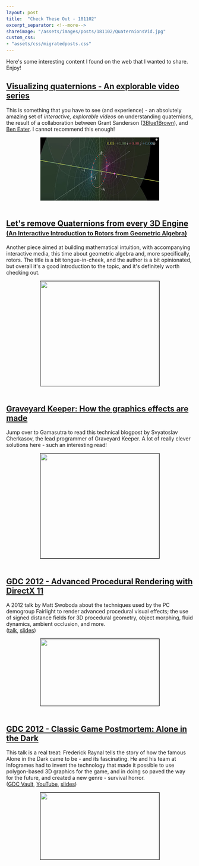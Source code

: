 ```yaml
---
layout: post
title:  "Check These Out - 181102"
excerpt_separator: <!--more-->
shareimage: "/assets/images/posts/181102/QuaternionsVid.jpg"
custom_css: 
- "assets/css/migratedposts.css"
---
```

<div class="migrated">
<p>Here's some interesting content I found on the web that I wanted to share. Enjoy!</p>

<h2><a href="https://eater.net/quaternions/">Visualizing quaternions - An explorable video series</a></h2>

<p>This is something that you have to see (and experience) - an absolutely amazing set of <em>interactive, explorable videos</em> on understanding quaternions, the result of a collaboration between Grant Sanderson (<a href="https://www.youtube.com/channel/UCYO_jab_esuFRV4b17AJtAw/featured">3Blue1Brown</a>), and <a href="https://eater.net/">Ben Eater</a>. I cannot recommend this enough!</p>


<div class="separator" style="clear: both; text-align: center;"><a href="https://eater.net/quaternions/" imageanchor="1" style="margin-left: 1em; margin-right: 1em;"><img border="0" src="/assets/images/posts/181102/QuaternionsVid.jpg" width="320" height="170" data-original-width="1276" data-original-height="676" /></a></div>  
<br/>
<!--more-->

<h2><a href="http://marctenbosch.com/quaternions/"><span style="margin-bottom: 2px">Let's remove Quaternions from every 3D Engine</span><br/>
<span style="font-size:16px;margin-top:0;">(An Interactive Introduction to Rotors from Geometric Algebra)</span></a></h2>
<p>Another piece aimed at building mathematical intuition, with accompanying interactive media, this time about geometric algebra and, more specifically, rotors. The title is a bit tongue-in-cheek, and the author is a bit opinionated, but overall it's a good introduction to the topic, and it's definitely worth checking out.</p>

<div class="separator" style="clear: both; text-align: center;"><a href="http://marctenbosch.com/quaternions/" imageanchor="1" style="margin-left: 1em; margin-right: 1em;"><img style="border: solid 1px black;" border="0" src="https://lh3.googleusercontent.com/802wgOdIg4PO_Jo__dBwrB_okKTlDXj9UFFVkhJINIAcr3HNa_gQYqK97amu0RVtnIvMorkXnGiHqe4rZ3e2V2vi4U-lgQ23SNo_XFmq=w697-h477-no" width="320" height="282" data-original-width="670" data-original-height="591" /></a></div>
<br/>

<h2><a href="http://www.gamasutra.com/blogs/SvyatoslavCherkasov/20181023/329151/Graveyard_Keeper_How_the_graphics_effects_are_made.php">Graveyard Keeper: How the graphics effects are made</a></h2>
<p>Jump over to Gamasutra to read this technical blogpost by Svyatoslav Cherkasov, the lead programmer of Graveyard Keeper. A lot of really clever solutions here - such an interesting read!</p>

<div class="separator" style="clear: both; text-align: center;"><a href="http://www.gamasutra.com/blogs/SvyatoslavCherkasov/20181023/329151/Graveyard_Keeper_How_the_graphics_effects_are_made.php" imageanchor="1" style="margin-left: 1em; margin-right: 1em;"><img style="border: solid 1px black;" border="0" src="https://hsto.org/webt/wb/qc/nc/wbqcnc2xkeiepxqphi3iphwnoo0.gif" width="320" height="282" data-original-width="670" data-original-height="591" /></a></div>
<br/>

<h2><a href="https://www.gdcvault.com/play/1015726/Advanced-Procedural-Rendering-with-DirectX">GDC 2012 - Advanced Procedural Rendering with DirectX 11</a></h2>

<p>A 2012 talk by Matt Swoboda about the techniques used by the PC demogroup Fairlight to render advanced procedural visual effects; the use of signed distance fields for 3D procedural geometry, object morphing, fluid dynamics, ambient occlusion, and more. <br/>
(<a href="https://www.gdcvault.com/play/1015726/Advanced-Procedural-Rendering-with-DirectX">talk</a>, <a href="https://www.gdcvault.com/play/1015455/Advanced-Procedural-Rendering-with-DirectX">slides</a>)</p>

<div class="separator" style="clear: both; text-align: center;"><a href="https://www.gdcvault.com/play/1015726/Advanced-Procedural-Rendering-with-DirectX" imageanchor="1" style="margin-left: 1em; margin-right: 1em;"><img style="border: solid 1px black;" border="0" src="https://1.bp.blogspot.com/-51y4Zzdz7O8/W9uej5-MLpI/AAAAAAAAAEQ/OWPbo7e1VakRzAz7mRfMlgWKYQniZurhwCLcBGAs/s320/img0.png" width="320" height="180" data-original-width="800" data-original-height="450" /></a></div>
<br/>

<h2><a href="https://www.gdcvault.com/play/1015840/Classic-Game-Postmortem-Alone-in">GDC 2012 - Classic Game Postmortem: Alone in the Dark</a></h2>

<p>This talk is a real treat: Frederick Raynal tells the story of how the famous Alone in the Dark came to be - and its fascinating. He and his team at Infogrames had to invent the technology that made it possible to use polygon-based 3D graphics for the game, and in doing so paved the way for the future, and created a new genre - survival horror. <br/>
(<a href="https://www.gdcvault.com/play/1015840/Classic-Game-Postmortem-Alone-in">GDC Vault</a>, <a href="https://www.youtube.com/watch?v=c2lgEyNaop4">YouTube</a>, <a href="https://www.gdcvault.com/play/1015485/Classic-Game-Postmortem-Alone-in">slides</a>) </p>

<div class="separator" style="clear: both; text-align: center;"><a href="https://www.gdcvault.com/play/1015840/Classic-Game-Postmortem-Alone-in" imageanchor="1" style="margin-left: 1em; margin-right: 1em;"><img style="border: solid 1px black;" border="0" src="https://4.bp.blogspot.com/-u69ATdNFOPI/W9ul_mM494I/AAAAAAAAAEc/5hmmGYLJG-0iL2RcLLLoYjpgkwXpjnGZACLcBGAs/s320/rKDExqjDSYImltL-800x450-noPad.jpg" width="320" height="180" data-original-width="520" data-original-height="292" /></a></div>

</div>